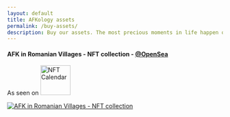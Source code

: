 ```yaml
---
layout: default
title: AFKology assets
permalink: /buy-assets/
description: Buy our assets. The most precious moments in life happen offline. 
---
```

#### AFK in Romanian Villages -  NFT collection - [@OpenSea](https://opensea.io/collection/afk-in-romanian-villages)
As seen on <a href="https://nftcalendar.io/event/become-an-afkologist/" target="_blank"><img src="{{ site.url }}/assets/images/nft-crypto/YF0JQNZs.png" class="img-fluid img-thumbnail" style="height:70px;" alt="NFT Calendar" /></a>
<div class="col-sm-12 text-center mb-3 mt-3">
        <a href="https://opensea.io/collection/afk-in-romanian-villages" target="_blank">
                <img src="{{ site.url }}/assets/images/nft-crypto/nft01.png" class="img-fluid img-thumbnail" alt="AFK in Romanian Villages -  NFT collection" />
        </a>
</div>




